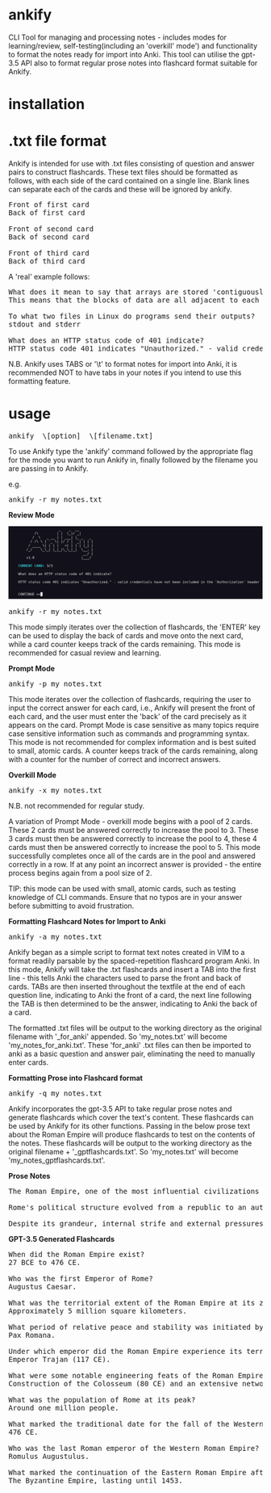 # ankify
CLI Tool for managing  and processing notes - includes modes for learning/review, self-testing(including an 'overkill' mode') and functionality to format the notes ready for import into Anki. This tool can utilise the gpt-3.5 API also to format regular prose notes into flashcard format suitable for Ankify.

# installation

# .txt file format

Ankify is intended for use with .txt files consisting of question and answer pairs to construct flashcards. These text files should be formatted as follows, with each side of the card contained on a single line. Blank lines can separate each of the cards and these will be ignored by ankify.

<pre>
Front of first card
Back of first card

Front of second card
Back of second card

Front of third card
Back of third card
</pre>

A 'real' example follows:

<pre>
What does it mean to say that arrays are stored 'contiguously' in memory? 
This means that the blocks of data are all adjacent to each other in memory. If an element of 4 bytes is stored at location '1000', then the next element starts at location 1004

To what two files in Linux do programs send their outputs?
stdout and stderr

What does an HTTP status code of 401 indicate?
HTTP status code 401 indicates "Unauthorized." - valid credentials have not been included in the 'Authorization' header
</pre>

N.B. Ankify uses TABS or '\t' to format notes for import into Anki, it is recommended NOT to have tabs in your notes if you intend to use this formatting feature.

# usage
<pre>
ankify  \[option]  \[filename.txt]
</pre>
To use Ankify type the 'ankify' command followed by the appropriate flag for the mode you want to run Ankify in, finally followed by the filename you are passing in to Ankify.

e.g. 

<pre>
ankify -r my_notes.txt
</pre>

**Review Mode**

![Screenshot of Review Mode](https://github.com/l-hepper/ankify/blob/main/screenshots/2023-11-17_15-16.png)

<pre>
ankify -r my_notes.txt
</pre>

This mode simply iterates over the collection of flashcards, the 'ENTER' key can be used to display the back of cards and move onto the next card, while a card counter keeps track of the cards remaining. This mode is recommended for casual review and learning.

**Prompt Mode**

<pre>
ankify -p my_notes.txt
</pre>

This mode iterates over the collection of flashcards, requiring the user to input the correct answer for each card, i.e., Ankify will present the front of each card, and the user must enter the 'back' of the card precisely as it appears on the card. Prompt Mode is case sensitive as many topics require case sensitive information such as commands and programming syntax. This mode is not recommended for complex information and is best suited to small, atomic cards. A counter keeps track of the cards remaining, along with a counter for the number of correct and incorrect answers.

**Overkill Mode**

<pre>
ankify -x my_notes.txt
</pre>

N.B. not recommended for regular study.

A variation of Prompt Mode - overkill mode begins with a pool of 2 cards. These 2 cards must be answered correctly to increase the pool to 3. These 3 cards must then be answered correctly to increase the pool to 4, these 4 cards must then be answered correctly to increase the pool to 5. This mode successfully completes once all of the cards are in the pool and answered correctly in a row. If at any point an incorrect answer is provided - the entire process begins again from a pool size of 2. 

TIP: this mode can be used with small, atomic cards, such as testing knowledge of CLI commands. Ensure that no typos are in your answer before submitting to avoid frustration.

**Formatting Flashcard Notes for Import to Anki**

<pre>
ankify -a my_notes.txt
</pre>

Ankify began as a simple script to format text notes created in VIM to a format readily parsable by the spaced-repetition flashcard program Anki. In this mode, Ankify will take the .txt flashcards and insert a TAB into the first line - this tells Anki the characters used to parse the front and back of cards. TABs are then inserted throughout the textfile at the end of each question line, indicating to Anki the front of a card, the next line following the TAB is then determined to be the answer, indicating to Anki the back of a card.

The formatted .txt files will be output to the working directory as the original filename with '_for_anki' appended. So 'my_notes.txt' will become 'my_notes_for_anki.txt'. These 'for_anki' .txt files can then be imported to anki as a basic question and answer pair, eliminating the need to manually enter cards.

**Formatting Prose into Flashcard format**

<pre>
ankify -q my_notes.txt
</pre>

Ankify incorporates the gpt-3.5 API to take regular prose notes and generate flashcards which cover the text's content. These flashcards can be used by Ankify for its other functions. Passing in the below prose text about the Roman Empire will produce flashcards to test on the contents of the notes. These flashcards will be output to the working directory as the original filename + '_gptflashcards.txt'. So 'my_notes.txt' will become 'my_notes_gptflashcards.txt'.

**Prose Notes**
<pre>
The Roman Empire, one of the most influential civilizations in history, existed for over a millennium, from 27 BCE to 476 CE. Established by Augustus Caesar, the first Emperor of Rome, it encompassed vast territories, stretching from Britain in the north to Egypt in the south and spanning three continents. The empire reached its territorial zenith in 117 CE under Emperor Trajan, covering approximately 5 million square kilometers.

Rome's political structure evolved from a republic to an autocracy, with a series of emperors leading the state. Augustus, born Gaius Octavius, initiated the Pax Romana, a period of relative peace and stability that lasted for about two centuries. The Roman Empire was characterized by remarkable engineering feats, exemplified by the construction of the Colosseum in 80 CE and the extensive network of roads, such as the famous Appian Way. Rome's population peaked at around one million people, making it the largest city in the ancient world.

Despite its grandeur, internal strife and external pressures led to the eventual decline of the Roman Empire. Economic challenges, military conflicts, and political instability contributed to its fragmentation. The year 476 CE marks the traditional date for the fall of the Western Roman Empire, when the last Roman emperor, Romulus Augustulus, was deposed by the Germanic chieftain Odoacer. The Eastern Roman Empire, known as the Byzantine Empire, continued for nearly a thousand years until the fall of Constantinople in 1453.
</pre>

**GPT-3.5 Generated Flashcards**
<pre>
When did the Roman Empire exist?
27 BCE to 476 CE.

Who was the first Emperor of Rome?
Augustus Caesar.

What was the territorial extent of the Roman Empire at its zenith in 117 CE?
Approximately 5 million square kilometers.

What period of relative peace and stability was initiated by Augustus Caesar?
Pax Romana.

Under which emperor did the Roman Empire experience its territorial peak?
Emperor Trajan (117 CE).

What were some notable engineering feats of the Roman Empire?
Construction of the Colosseum (80 CE) and an extensive network of roads, including the Appian Way.

What was the population of Rome at its peak?
Around one million people.

What marked the traditional date for the fall of the Western Roman Empire?
476 CE.

Who was the last Roman emperor of the Western Roman Empire?
Romulus Augustulus.

What marked the continuation of the Eastern Roman Empire after the fall of the Western Roman Empire?
The Byzantine Empire, lasting until 1453.
</pre>

